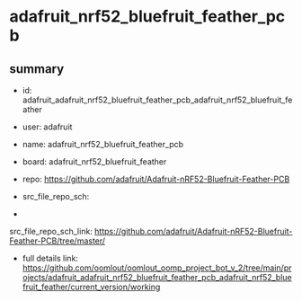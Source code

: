 # adafruit_nrf52_bluefruit_feather_pcb
 
## summary 
* id: adafruit_adafruit_nrf52_bluefruit_feather_pcb_adafruit_nrf52_bluefruit_feather
* user: adafruit
* name: adafruit_nrf52_bluefruit_feather_pcb
* board: adafruit_nrf52_bluefruit_feather
* repo: https://github.com/adafruit/Adafruit-nRF52-Bluefruit-Feather-PCB



* src_file_repo_sch: 
*
 src_file_repo_sch_link: https://github.com/adafruit/Adafruit-nRF52-Bluefruit-Feather-PCB/tree/master/
* full details link: https://github.com/oomlout/oomlout_oomp_project_bot_v_2/tree/main/projects/adafruit_adafruit_nrf52_bluefruit_feather_pcb_adafruit_nrf52_bluefruit_feather/current_version/working  






